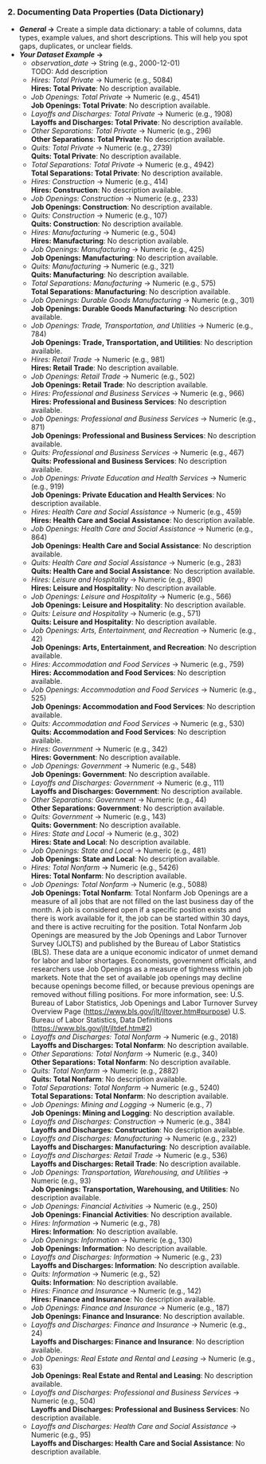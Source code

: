 

### **2. Documenting Data Properties (Data Dictionary)**

- ***General* →** Create a simple data dictionary: a table of columns, data types, example values, and short descriptions. This will help you spot gaps, duplicates, or unclear fields.
- ***Your Dataset Example* →**
    - *observation_date* → String (e.g., 2000-12-01)  
      TODO: Add description
    - *Hires: Total Private* → Numeric (e.g., 5084)  
      **Hires: Total Private**: No description available.
    - *Job Openings: Total Private* → Numeric (e.g., 4541)  
      **Job Openings: Total Private**: No description available.
    - *Layoffs and Discharges: Total Private* → Numeric (e.g., 1908)  
      **Layoffs and Discharges: Total Private**: No description available.
    - *Other Separations: Total Private* → Numeric (e.g., 296)  
      **Other Separations: Total Private**: No description available.
    - *Quits: Total Private* → Numeric (e.g., 2739)  
      **Quits: Total Private**: No description available.
    - *Total Separations: Total Private* → Numeric (e.g., 4942)  
      **Total Separations: Total Private**: No description available.
    - *Hires: Construction* → Numeric (e.g., 414)  
      **Hires: Construction**: No description available.
    - *Job Openings: Construction* → Numeric (e.g., 233)  
      **Job Openings: Construction**: No description available.
    - *Quits: Construction* → Numeric (e.g., 107)  
      **Quits: Construction**: No description available.
    - *Hires: Manufacturing* → Numeric (e.g., 504)  
      **Hires: Manufacturing**: No description available.
    - *Job Openings: Manufacturing* → Numeric (e.g., 425)  
      **Job Openings: Manufacturing**: No description available.
    - *Quits: Manufacturing* → Numeric (e.g., 321)  
      **Quits: Manufacturing**: No description available.
    - *Total Separations: Manufacturing* → Numeric (e.g., 575)  
      **Total Separations: Manufacturing**: No description available.
    - *Job Openings: Durable Goods Manufacturing* → Numeric (e.g., 301)  
      **Job Openings: Durable Goods Manufacturing**: No description available.
    - *Job Openings: Trade, Transportation, and Utilities* → Numeric (e.g., 784)  
      **Job Openings: Trade, Transportation, and Utilities**: No description available.
    - *Hires: Retail Trade* → Numeric (e.g., 981)  
      **Hires: Retail Trade**: No description available.
    - *Job Openings: Retail Trade* → Numeric (e.g., 502)  
      **Job Openings: Retail Trade**: No description available.
    - *Hires: Professional and Business Services* → Numeric (e.g., 966)  
      **Hires: Professional and Business Services**: No description available.
    - *Job Openings: Professional and Business Services* → Numeric (e.g., 871)  
      **Job Openings: Professional and Business Services**: No description available.
    - *Quits: Professional and Business Services* → Numeric (e.g., 467)  
      **Quits: Professional and Business Services**: No description available.
    - *Job Openings: Private Education and Health Services* → Numeric (e.g., 919)  
      **Job Openings: Private Education and Health Services**: No description available.
    - *Hires: Health Care and Social Assistance* → Numeric (e.g., 459)  
      **Hires: Health Care and Social Assistance**: No description available.
    - *Job Openings: Health Care and Social Assistance* → Numeric (e.g., 864)  
      **Job Openings: Health Care and Social Assistance**: No description available.
    - *Quits: Health Care and Social Assistance* → Numeric (e.g., 283)  
      **Quits: Health Care and Social Assistance**: No description available.
    - *Hires: Leisure and Hospitality* → Numeric (e.g., 890)  
      **Hires: Leisure and Hospitality**: No description available.
    - *Job Openings: Leisure and Hospitality* → Numeric (e.g., 566)  
      **Job Openings: Leisure and Hospitality**: No description available.
    - *Quits: Leisure and Hospitality* → Numeric (e.g., 571)  
      **Quits: Leisure and Hospitality**: No description available.
    - *Job Openings: Arts, Entertainment, and Recreation* → Numeric (e.g., 42)  
      **Job Openings: Arts, Entertainment, and Recreation**: No description available.
    - *Hires: Accommodation and Food Services* → Numeric (e.g., 759)  
      **Hires: Accommodation and Food Services**: No description available.
    - *Job Openings: Accommodation and Food Services* → Numeric (e.g., 525)  
      **Job Openings: Accommodation and Food Services**: No description available.
    - *Quits: Accommodation and Food Services* → Numeric (e.g., 530)  
      **Quits: Accommodation and Food Services**: No description available.
    - *Hires: Government* → Numeric (e.g., 342)  
      **Hires: Government**: No description available.
    - *Job Openings: Government* → Numeric (e.g., 548)  
      **Job Openings: Government**: No description available.
    - *Layoffs and Discharges: Government* → Numeric (e.g., 111)  
      **Layoffs and Discharges: Government**: No description available.
    - *Other Separations: Government* → Numeric (e.g., 44)  
      **Other Separations: Government**: No description available.
    - *Quits: Government* → Numeric (e.g., 143)  
      **Quits: Government**: No description available.
    - *Hires: State and Local* → Numeric (e.g., 302)  
      **Hires: State and Local**: No description available.
    - *Job Openings: State and Local* → Numeric (e.g., 481)  
      **Job Openings: State and Local**: No description available.
    - *Hires: Total Nonfarm* → Numeric (e.g., 5426)  
      **Hires: Total Nonfarm**: No description available.
    - *Job Openings: Total Nonfarm* → Numeric (e.g., 5088)  
      **Job Openings: Total Nonfarm**: Total Nonfarm Job Openings are a measure of all jobs that are not filled on the last business day of the month. A job is considered open if a specific position exists and there is work available for it, the job can be started within 30 days, and there is active recruiting for the position.   Total Nonfarm Job Openings are measured by the Job Openings and Labor Turnover Survey (JOLTS) and published by the Bureau of Labor Statistics (BLS). These data are a unique economic indicator of unmet demand for labor and labor shortages. Economists, government officials, and researchers use Job Openings as a measure of tightness within job markets.   Note that the set of available job openings may decline because openings become filled, or because previous openings are removed without filling positions.  For more information, see: U.S. Bureau of Labor Statistics, Job Openings and Labor Turnover Survey Overview Page (https://www.bls.gov/jlt/jltover.htm#purpose) U.S. Bureau of Labor Statistics, Data Definitions (https://www.bls.gov/jlt/jltdef.htm#2)
    - *Layoffs and Discharges: Total Nonfarm* → Numeric (e.g., 2018)  
      **Layoffs and Discharges: Total Nonfarm**: No description available.
    - *Other Separations: Total Nonfarm* → Numeric (e.g., 340)  
      **Other Separations: Total Nonfarm**: No description available.
    - *Quits: Total Nonfarm* → Numeric (e.g., 2882)  
      **Quits: Total Nonfarm**: No description available.
    - *Total Separations: Total Nonfarm* → Numeric (e.g., 5240)  
      **Total Separations: Total Nonfarm**: No description available.
    - *Job Openings: Mining and Logging* → Numeric (e.g., 7)  
      **Job Openings: Mining and Logging**: No description available.
    - *Layoffs and Discharges: Construction* → Numeric (e.g., 384)  
      **Layoffs and Discharges: Construction**: No description available.
    - *Layoffs and Discharges: Manufacturing* → Numeric (e.g., 232)  
      **Layoffs and Discharges: Manufacturing**: No description available.
    - *Layoffs and Discharges: Retail Trade* → Numeric (e.g., 536)  
      **Layoffs and Discharges: Retail Trade**: No description available.
    - *Job Openings: Transportation, Warehousing, and Utilities* → Numeric (e.g., 93)  
      **Job Openings: Transportation, Warehousing, and Utilities**: No description available.
    - *Job Openings: Financial Activities* → Numeric (e.g., 250)  
      **Job Openings: Financial Activities**: No description available.
    - *Hires: Information* → Numeric (e.g., 78)  
      **Hires: Information**: No description available.
    - *Job Openings: Information* → Numeric (e.g., 130)  
      **Job Openings: Information**: No description available.
    - *Layoffs and Discharges: Information* → Numeric (e.g., 23)  
      **Layoffs and Discharges: Information**: No description available.
    - *Quits: Information* → Numeric (e.g., 52)  
      **Quits: Information**: No description available.
    - *Hires: Finance and Insurance* → Numeric (e.g., 142)  
      **Hires: Finance and Insurance**: No description available.
    - *Job Openings: Finance and Insurance* → Numeric (e.g., 187)  
      **Job Openings: Finance and Insurance**: No description available.
    - *Layoffs and Discharges: Finance and Insurance* → Numeric (e.g., 24)  
      **Layoffs and Discharges: Finance and Insurance**: No description available.
    - *Job Openings: Real Estate and Rental and Leasing* → Numeric (e.g., 63)  
      **Job Openings: Real Estate and Rental and Leasing**: No description available.
    - *Layoffs and Discharges: Professional and Business Services* → Numeric (e.g., 504)  
      **Layoffs and Discharges: Professional and Business Services**: No description available.
    - *Layoffs and Discharges: Health Care and Social Assistance* → Numeric (e.g., 95)  
      **Layoffs and Discharges: Health Care and Social Assistance**: No description available.
